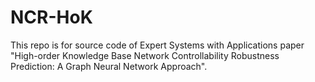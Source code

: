 # NCR-HoK
This repo is for source code of Expert Systems with Applications paper "High-order Knowledge Base Network Controllability Robustness Prediction: A Graph Neural Network Approach".
